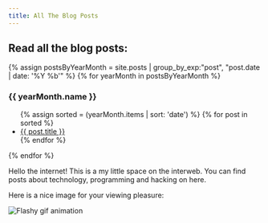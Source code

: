 ```yaml
---
title: All The Blog Posts
---
```


Read all the blog posts:
------------------------

<div>
  {% assign postsByYearMonth = site.posts | group_by_exp:"post", "post.date | date: '%Y %b'"  %}
  {% for yearMonth in postsByYearMonth %}
    <h3>{{ yearMonth.name }}</h3>
      <ul>
        {% assign sorted = (yearMonth.items | sort: 'date') %}
        {% for post in sorted %}
          <li><a href="{{ post.url }}">{{ post.title }}</a></li>
        {% endfor %}
      </ul>
  {% endfor %}
</div>

Hello the internet! This is a my little space on the interweb.
You can find posts about technology, programming and hacking on here.



Here is a nice image for your viewing pleasure:

![Flashy gif animation](https://media.giphy.com/media/zhbrTTpmSCYog/giphy.gif)
